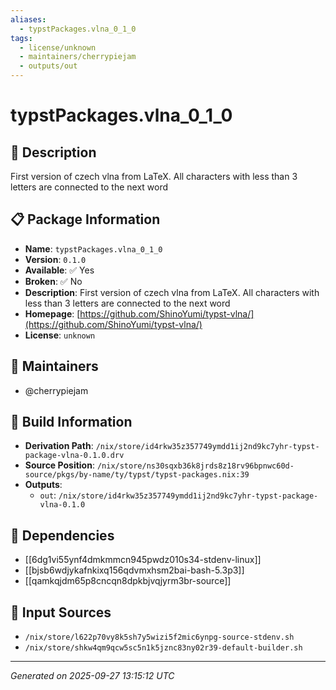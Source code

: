 ```yaml
---
aliases:
  - typstPackages.vlna_0_1_0
tags:
  - license/unknown
  - maintainers/cherrypiejam
  - outputs/out
---
```


# typstPackages.vlna_0_1_0

## 📝 Description

First version of czech vlna from LaTeX. All characters with less than 3 letters are connected to the next word

## 📋 Package Information

- **Name**: `typstPackages.vlna_0_1_0`
- **Version**: `0.1.0`
- **Available**: ✅ Yes
- **Broken**: ✅ No
- **Description**: First version of czech vlna from LaTeX. All characters with less than 3 letters are connected to the next word
- **Homepage**: [https://github.com/ShinoYumi/typst-vlna/](https://github.com/ShinoYumi/typst-vlna/)
- **License**: `unknown`
## 👥 Maintainers

- @cherrypiejam


## 🔧 Build Information

- **Derivation Path**: `/nix/store/id4rkw35z357749ymdd1ij2nd9kc7yhr-typst-package-vlna-0.1.0.drv`
- **Source Position**: `/nix/store/ns30sqxb36k8jrds8z18rv96bpnwc60d-source/pkgs/by-name/ty/typst/typst-packages.nix:39`
- **Outputs**:
  - `out`:  `/nix/store/id4rkw35z357749ymdd1ij2nd9kc7yhr-typst-package-vlna-0.1.0`

## 🔗 Dependencies

- [[6dg1vi55ynf4dmkmmcn945pwdz010s34-stdenv-linux]]
- [[bjsb6wdjykafnkixq156qdvmxhsm2bai-bash-5.3p3]]
- [[qamkqjdm65p8cncqn8dpkbjvqjyrm3br-source]]

## 📁 Input Sources

- `/nix/store/l622p70vy8k5sh7y5wizi5f2mic6ynpg-source-stdenv.sh`
- `/nix/store/shkw4qm9qcw5sc5n1k5jznc83ny02r39-default-builder.sh`

---
*Generated on 2025-09-27 13:15:12 UTC*
